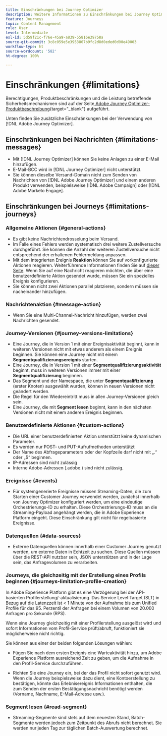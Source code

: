 ```yaml
---
title: Einschränkungen bei Journey Optimizer
description: Weitere Informationen zu Einschränkungen bei Journey Optimizer
feature: Journeys
topic: Content Management
role: User
level: Intermediate
exl-id: 5d59f21c-f76e-45a9-a839-55816e39758a
source-git-commit: 3c8c059e5e3953807b9fc2d8d0eded0d00e49003
workflow-type: ht
source-wordcount: '582'
ht-degree: 100%

---
```


# Einschränkungen {#limitations}

Berechtigungen, Produktbeschränkungen und die Leistung betreffende Sicherheitsmechanismen sind auf der Seite[ Adobe Journey Optimizer-Produktbeschreibung](https://helpx.adobe.com/de/legal/product-descriptions/adobe-journey-optimizer.html){target=&quot;_blank&quot;} aufgeführt.

Unten finden Sie zusätzliche Einschränkungen bei der Verwendung von [!DNL Adobe Journey Optimizer].

## Einschränkungen bei Nachrichten {#limitations-messages}

* Mit [!DNL Journey Optimizer] können Sie keine Anlagen zu einer E-Mail  hinzufügen.
* E-Mail-BCC wird in [!DNL Journey Optimizer] nicht unterstützt.
* Sie können dieselbe Versand-Domain nicht zum Senden von Nachrichten von [!DNL Adobe Journey Optimizer] und einem anderen Produkt verwenden, beispielsweise [!DNL Adobe Campaign] oder [!DNL Adobe Marketo Engage].

## Einschränkungen bei Journeys {#limitations-journeys}

### Allgemeine Aktionen {#general-actions}

* Es gibt keine Nachrichtendrosselung beim Versand.
* Im Falle eines Fehlers werden systematisch drei weitere Zustellversuche durchgeführt. Sie können die Anzahl der weiteren Zustellversuche nicht entsprechend der erhaltenen Fehlermeldung anpassen.
* Mit dem integrierten Ereignis **Reaktion** können Sie auf vorkonfigurierte Aktionen reagieren. Weiterführende Informationen finden Sie auf [dieser Seite](../building-journeys/reaction-events.md). Wenn Sie auf eine Nachricht reagieren möchten, die über eine benutzerdefinierte Aktion gesendet wurde, müssen Sie ein spezielles Ereignis konfigurieren.
* Sie können nicht zwei Aktionen parallel platzieren, sondern müssen sie nacheinander hinzufügen.

### Nachrichtenaktion {#message-action}

* Wenn Sie eine Multi-Channel-Nachricht hinzufügen, werden zwei Nachrichten gesendet.

### Journey-Versionen {#journey-versions-limitations}

* Eine Journey, die in Version 1 mit einer Ereignisaktivität beginnt, kann in weiteren Versionen nicht mit etwas anderem als einem Ereignis beginnen. Sie können eine Journey nicht mit einem **Segmentqualifizierungsereignis** starten.
* Eine Journey, die in Version 1 mit einer **Segmentqualifizierungsaktivität** beginnt, muss in weiteren Versionen immer mit einer **Segmentqualifizierung** beginnen.
* Das Segment und der Namespace, die unter **Segmentqualifizierung** (erster Knoten) ausgewählt wurden, können in neuen Versionen nicht geändert werden.
* Die Regel für den Wiedereintritt muss in allen Journey-Versionen gleich sein.
* Eine Journey, die mit **Segment lesen** beginnt, kann in den nächsten Versionen nicht mit einem anderen Ereignis beginnen.

### Benutzerdefinierte Aktionen {#custom-actions}

* Die URL einer benutzerdefinierten Aktion unterstützt keine dynamischen Parameter.
* Es werden nur POST- und PUT-Aufrufmethoden unterstützt
* Der Name des Abfrageparameters oder der Kopfzeile darf nicht mit „.“ oder „$“ beginnen.
* IP-Adressen sind nicht zulässig
* Interne Adobe-Adressen (.adobe.) sind nicht zulässig.

### Ereignisse {#events}

* Für systemgenerierte Ereignisse müssen Streaming-Daten, die zum Starten einer Customer Journey verwendet werden, zunächst innerhalb von Journey Optimizer konfiguriert werden, um eine eindeutige Orchestrierungs-ID zu erhalten. Diese Orchestrierungs-ID muss an die Streaming-Payload angehängt werden, die in Adobe Experience Platform eingeht. Diese Einschränkung gilt nicht für regelbasierte Ereignisse.

### Datenquellen {#data-sources}

* Externe Datenquellen können innerhalb einer Customer Journey genutzt werden, um externe Daten in Echtzeit zu suchen. Diese Quellen müssen über die REST-API nutzbar sein, JSON unterstützen und in der Lage sein, das Anfragevolumen zu verarbeiten.

### Journeys, die gleichzeitig mit der Erstellung eines Profils beginnen {#journeys-limitation-profile-creation}

In Adobe Experience Platform gibt es eine Verzögerung bei der API-basierten Profilerstellung/-aktualisierung. Das Service Level Target (SLT) in Bezug auf die Latenzzeit ist &lt; 1 Minute von der Aufnahme bis zum Unified Profile für das 95. Perzentil der Anfragen bei einem Volumen von 20.000 Anfragen pro Sekunde (RPS).

Wenn eine Journey gleichzeitig mit einer Profilerstellung ausgelöst wird und sofort Informationen vom Profil-Service prüft/abruft, funktioniert sie möglicherweise nicht richtig.

Sie können aus einer der beiden folgenden Lösungen wählen:

* Fügen Sie nach dem ersten Ereignis eine Warteaktivität hinzu, um Adobe Experience Platform ausreichend Zeit zu geben, um die Aufnahme in den Profil-Service durchzuführen.

* Richten Sie eine Journey ein, bei der das Profil nicht sofort genutzt wird. Wenn die Journey beispielsweise dazu dient, eine Kontoerstellung zu bestätigen, könnte das Erlebnisereignis Informationen enthalten, die zum Senden der ersten Bestätigungsnachricht benötigt werden (Vorname, Nachname, E-Mail-Adresse usw.).

### Segment lesen {#read-segment}

* Streaming-Segmente sind stets auf dem neuesten Stand, Batch-Segmente werden jedoch zum Zeitpunkt des Abrufs nicht berechnet. Sie werden nur jeden Tag zur täglichen Batch-Auswertung berechnet.
